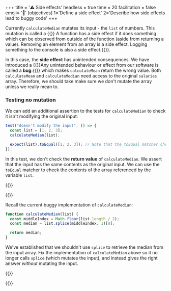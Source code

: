 +++
title = '⚠️ Side effects'
headless = true
time = 20
facilitation = false
emoji= '🧩'
[objectives]
    1='Define a side effect'
    2='Describe how side effects lead to buggy code'
+++

Currently `calculateMedian` mutates its input - the `list` of numbers. This mutation is called a {{<tooltip title="side effect">}} A function has a side effect if it does something which can be observed from outside of the function (aside from returning a value). Removing an element from an array is a side effect. Logging something to the console is also a side effect.{{</tooltip>}}.

In this case, the **side effect** has unintended consequences. We have introduced a {{<tooltip title="bug">}}Any unintended behaviour or effect from our software is called a **bug**.{{</tooltip>}} which makes `calculateMean` return the wrong value. Both `calculateMean` and `calculateMedian` need access to the original `salaries` array. Therefore, we should take make sure we don't mutate the array unless we really mean to.

### Testing no mutation

We can add an additional assertion to the tests for `calculateMedian` to check it isn't modifying the original input:

```js
test("doesn't modify the input", () => {
  const list = [1, 2, 3];
  calculateMedian(list);

  expect(list).toEqual([1, 2, 3]); // Note that the toEqual matcher checks the values inside arrays when comparing them - it doesn't use `===` on the arrays, we know that would always evaluate to false.
});
```

In this test, we don't check the **return value** of `calculateMedian`. We assert that the input has the same contents as the original input. We can use the `toEqual` matcher to check the contents of the array referenced by the variable `list`.

{{<tabs name="">}}

{{<tab name="🔧 Fix it">}}

Recall the current buggy implementation of `calculateMedian`:

```js
function calculateMedian(list) {
  const middleIndex = Math.floor(list.length / 2);
  const median = list.splice(middleIndex, 1)[0];

  return median;
}
```

We've established that we shouldn't use `splice` to retrieve the median from the input array.
Fix the implementation of `calculateMedian` above so it no longer calls `splice` (which mutates the input), and instead gives the right answer _without_ mutating the input.

{{</tab>}}

{{</tab>}}

```

```

